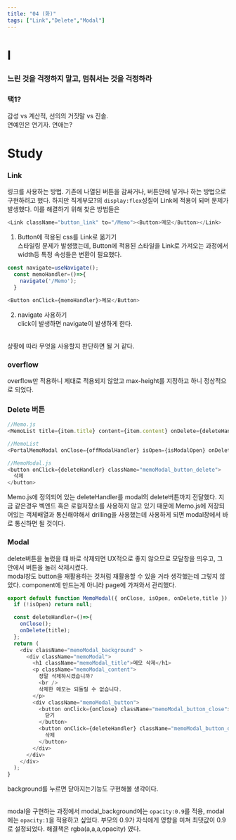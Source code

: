 ```yaml
---
title: "04 (화)"
tags: ["Link","Delete","Modal"]
---
```

# I
### 느린 것을 걱정하지 말고, 멈춰서는 것을 걱정하라
### 택1?
감성 vs 계산적, 선의의 거짓말 vs 진솔.   
연예인은 연기자. 연애는?
# Study
### Link
링크를 사용하는 방법. 기존에 나열된 버튼을 감싸거나, 버튼안에 넣거나 하는 방법으로 구현하려고 했다. 하지만 직계부모?의 `display:flex`성질이 Link에 적용이 되며 문제가 발생했다. 이를 해결하기 위해 찾은 방법들은
```js
<Link className="button_link" to="/Memo"><Button>메모</Button></Link>
```
1. Button에 적용된 css를 Link로 옮기기   
스타일링 문제가 발생했는데, Button에 적용된 스타일을 Link로 가져오는 과정에서 width등 특정 속성들은 변환이 필요했다.
```js
const navigate=useNavigate();
  const memoHandler=()=>{
    navigate('/Memo');
  }

<Button onClick={memoHandler}>메모</Button>
```
2. navigate 사용하기   
click이 발생하면 navigate이 발생하게 한다.
<br><br/>

상황에 따라 무엇을 사용할지 판단하면 될 거 같다.
### overflow
overflow만 적용하니 제대로 적용되지 않았고 max-height를 지정하고 하니 정상적으로 되었다.
### Delete 버튼
```js
//Memo.js 
<MemoList title={item.title} content={item.content} onDelete={deleteHandler}></MemoList>
```
```js
//MemoList
<PortalMemoModal onClose={offModalHandler} isOpen={isModalOpen} onDelete={onDelete} title={title}/>
```
```js
//MemoModal.js
<button onClick={deleteHandler} className="memoModal_button_delete">
  삭제
</button>
```
Memo.js에 정의되어 있는 deleteHandler를 modal의 delete버튼까지 전달했다. 지금 같은경우 벡엔드 혹은 로컬저장소를 사용하지 않고 있기 때문에 Memo.js에 저장되어있는 객체배열과 통신해야해서 drilling을 사용했는데 사용하게 되면 modal창에서 바로 통신하면 될 것이다.
### Modal
delete버튼을 눌렀을 떄 바로 삭제되면 UX적으로 좋지 않으므로 모달창을 띄우고, 그 안에서 버튼을 눌러 삭제시켰다.   
modal창도 button을 재활용하는 것처럼 재활용할 수 있을 거라 생각했는데 그렇지 않았다. component에 만드는게 아니라 page에 가져와서 관리했다.
```js
export default function MemoModal({ onClose, isOpen, onDelete,title }) {
  if (!isOpen) return null;

  const deleteHandler=()=>{
    onClose();
    onDelete(title);
  };
  return (
    <div className="memoModal_background" >
      <div className="memoModal">
        <h1 className="memoModal_title">메모 삭제</h1>
        <p className="memoModal_content">
          정말 삭제하시겠습니까?
          <br />
          삭제한 메모는 되돌릴 수 없습니다.
        </p>
        <div className="memoModal_button">
          <button onClick={onClose} className="memoModal_button_close">
            닫기
          </button>
          <button onClick={deleteHandler} className="memoModal_button_delete">
            삭제
          </button>
        </div>
      </div>
    </div>
  );
}
```
background를 누르면 닫아지는기능도 구현해볼 생각이다.
<br><br/>

modal을 구현하는 과정에서 modal_background에는 `opacity:0.9`를 적용, modal에는 `opacity:1`을 적용하고 싶었다. 부모의 0.9가 자식에게 영향을 미쳐 최댓값이 0.9로 설정되었다. 해결책은 rgba(a,a,a,opacity) 였다.
